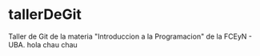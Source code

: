 # tallerDeGit

Taller de Git de la materia "Introduccion a la Programacion" de la FCEyN - UBA.
hola
chau
chau
